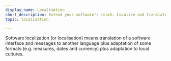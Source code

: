 ```yaml
---
display_name: Localisation
short_description: Extend your software's reach. Localise and translate continuously from GitHub.
topic: localisation

---
```

Software localization (or localisation) means translation of a software interface and messages to another language plus adaptation of some formats (e.g. measures, dates and currency) plus adaptation to local cultures.
